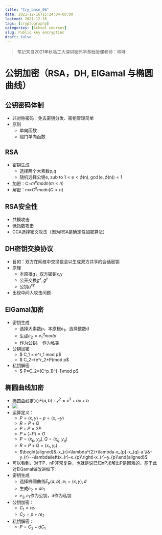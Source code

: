 ```yaml
---
title: "Cry_base_06"
date: 2021-12-16T15:24:04+08:00
lastmod: 2021-12-16
tags: [cryptography]
categories: [School courses]
slug: Public key encryption
draft: false
---
```

> 笔记来自2021年秋哈工大深圳密码学基础授课老师：蒋琳

# 公钥加密（RSA，DH, ElGamal 与椭圆曲线）
## 公钥密码体制
- 非对称密码：免去密钥分发、密钥管理简单
- 原则
    - 单向函数
    - 陷门单向函数
## RSA
- 密钥生成
    - 选择两个大素数p,q
    - 随机选择公钥e,$\text { sub to } 1<\mathrm{e}<\phi(\mathrm{n}), \operatorname{gcd}(\mathrm{e}, \phi(\mathrm{n}))=1$
- 加密：C=$m^e mod n (m < n)$
- 解密：m=$C^d mod n (C < n)$
## RSA安全性
- 共模攻击
- 低指数攻击
- CCA选择密文攻击（因为RSA是确定性加密算法）
## DH密钥交换协议
- 目的：双方在网络中交换信息以生成双方共享的会话密钥
- 原理
    - 本原根g，双方密钥x,y
    - 公开交换$g^x,g^y$
    - 公钥$g^{xy}$
- 出现中间人攻击问题
## ElGamal加密
- 密钥生成
    - 选择大素数p，本原根$e_1$，选择整数d
    - 生成$e_2 = e^d_1 mod p$
    - 作为公钥， 作为私钥
- 公钥加密
    - $ C_1 = e^r_1 mod p$
    - $ C_2=(e^r_2*P)mod p$
- 私钥解密
    - $ P=C_2*(C^p_1)^{-1}mod p$
## 椭圆曲线加密
- 椭圆曲线定义:$E(a,b):y^2=x^3+ax+b$
- ![](https://raw.githubusercontent.com/QizhengZou/Drawing_bed/main/20211219093940.png)
- 运算定义：
    - $P=(x,y) -p=(x,-y)$
    - $R=P+Q$
    - $P+P=2P$
    - $P+(-P)=O$
    - $P=(x_p,y_p),Q=(x_q,y_q)$
    - $R=P+Q=(x_r,y_r)$
    - $\begin{aligned}&-x_{r}=\lambda^{2}+\lambda-x_{p}-x_{q}-a \\&-y_{r}=-\lambda\left(x_{r}-x_{p}\right)-x_{r}-y_{p}\end{aligned}$
- 可以看到，对于P，nP非常复杂，也就是说已知nP求解出P是困难的，基于此对ElGamal做改进如下:
- 密钥生成
    - 选择椭圆曲线$E_p(a,b),e_1=(x,y),d$
    - 生成$e_2=de_1$
    - $e_2,e_1$作为公钥，d作为私钥
- 公钥加密：
    - $C_1=re_1$
    - $C_2=p+re_2$
- 私钥解密：
    - $P=C_2-dC_1$


